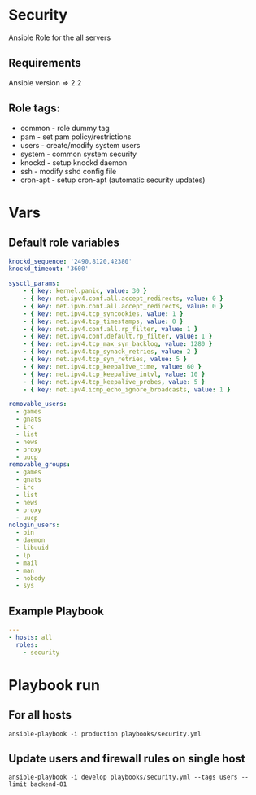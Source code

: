 # Security
Ansible Role for the all servers

## Requirements
Ansible version => 2.2

## Role tags:
  - common - role dummy tag
  - pam - set pam policy/restrictions
  - users - create/modify system users
  - system - common system security
  - knockd - setup knockd daemon
  - ssh - modify sshd config file
  - cron-apt - setup cron-apt (automatic security updates)

# Vars
## Default role variables
```yaml
knockd_sequence: '2490,8120,42380'
knockd_timeout: '3600'

sysctl_params:
    - { key: kernel.panic, value: 30 }
    - { key: net.ipv4.conf.all.accept_redirects, value: 0 }
    - { key: net.ipv6.conf.all.accept_redirects, value: 0 }
    - { key: net.ipv4.tcp_syncookies, value: 1 }
    - { key: net.ipv4.tcp_timestamps, value: 0 }
    - { key: net.ipv4.conf.all.rp_filter, value: 1 }
    - { key: net.ipv4.conf.default.rp_filter, value: 1 }
    - { key: net.ipv4.tcp_max_syn_backlog, value: 1280 }
    - { key: net.ipv4.tcp_synack_retries, value: 2 }
    - { key: net.ipv4.tcp_syn_retries, value: 5 }
    - { key: net.ipv4.tcp_keepalive_time, value: 60 }
    - { key: net.ipv4.tcp_keepalive_intvl, value: 10 }
    - { key: net.ipv4.tcp_keepalive_probes, value: 5 }
    - { key: net.ipv4.icmp_echo_ignore_broadcasts, value: 1 }

removable_users:
  - games
  - gnats
  - irc
  - list
  - news
  - proxy
  - uucp
removable_groups:
  - games
  - gnats
  - irc
  - list
  - news
  - proxy
  - uucp
nologin_users:
  - bin
  - daemon
  - libuuid
  - lp
  - mail
  - man
  - nobody
  - sys
```
## Example Playbook
```yaml
---
- hosts: all
  roles:
    - security
```
# Playbook run
## For all hosts
```
ansible-playbook -i production playbooks/security.yml
```
## Update users and firewall rules on single host
```
ansible-playbook -i develop playbooks/security.yml --tags users --limit backend-01
```
